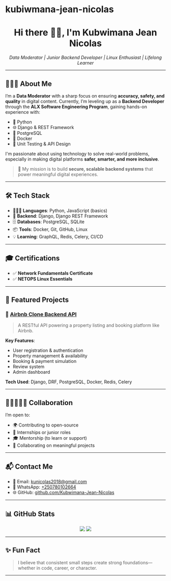 # kubiwmana-jean-nicolas
<h1 align="center">Hi there 👋🏾, I'm Kubwimana Jean Nicolas</h1>

<p align="center">
  <em>Data Moderator | Junior Backend Developer | Linux Enthusiast | Lifelong Learner</em>
</p>

---

## 👨🏾‍💻 About Me

I’m a **Data Moderator** with a sharp focus on ensuring **accuracy, safety, and quality** in digital content. Currently, I’m leveling up as a **Backend Developer** through the **ALX Software Engineering Program**, gaining hands-on experience with:

- 🐍 Python
- 🌐 Django & REST Framework
- 🐘 PostgreSQL
- 🐳 Docker
- 🧪 Unit Testing & API Design

I'm passionate about using technology to solve real-world problems, especially in making digital platforms **safer, smarter, and more inclusive**.

> 🔭 My mission is to build **secure, scalable backend systems** that power meaningful digital experiences.

---

## 🛠️ Tech Stack

- 👨🏾‍💻 **Languages**: Python, JavaScript (basics)
- 🔧 **Backend**: Django, Django REST Framework
- 🗄️ **Databases**: PostgreSQL, SQLite
- 📦 **Tools**: Docker, Git, GitHub, Linux
- 💡 **Learning**: GraphQL, Redis, Celery, CI/CD

---

## 🎓 Certifications

- ✅ **Network Fundamentals Certificate**
- ✅ **NETOPS Linux Essentials**

---

## 🚀 Featured Projects

### 📌 [Airbnb Clone Backend API](https://github.com/Kubwimana-Jean-Nicolas/Airbnb-Clone-Backend)
> A RESTful API powering a property listing and booking platform like Airbnb.

**Key Features**:
- User registration & authentication
- Property management & availability
- Booking & payment simulation
- Review system
- Admin dashboard

**Tech Used**: Django, DRF, PostgreSQL, Docker, Redis, Celery

---

## 🧑🏾‍🤝‍🧑🏾 Collaboration

I’m open to:
- 🌍 Contributing to open-source
- 💼 Internships or junior roles
- 🎓 Mentorship (to learn or support)
- 🤝 Collaborating on meaningful projects

---

## 📬 Contact Me

- 📧 Email: [kunicolas2018@gmail.com](mailto:kunicolas2018@gmail.com)
- 💬 WhatsApp: [+250780102664](https://wa.me/250780102664)
- 🌐 GitHub: [github.com/Kubwimana-Jean-Nicolas](https://github.com/Kubwimana-Jean-Nicolas)

---

## 📊 GitHub Stats

<p align="center">
  <img src="https://github-readme-stats.vercel.app/api?username=Kubwimana-Jean-Nicolas&show_icons=true&theme=github_dark" />
  <img src="https://github-readme-stats.vercel.app/api/top-langs/?username=Kubwimana-Jean-Nicolas&layout=compact&theme=github_dark" />
</p>

---

## ✨ Fun Fact

> I believe that consistent small steps create strong foundations—whether in code, career, or character.

---

